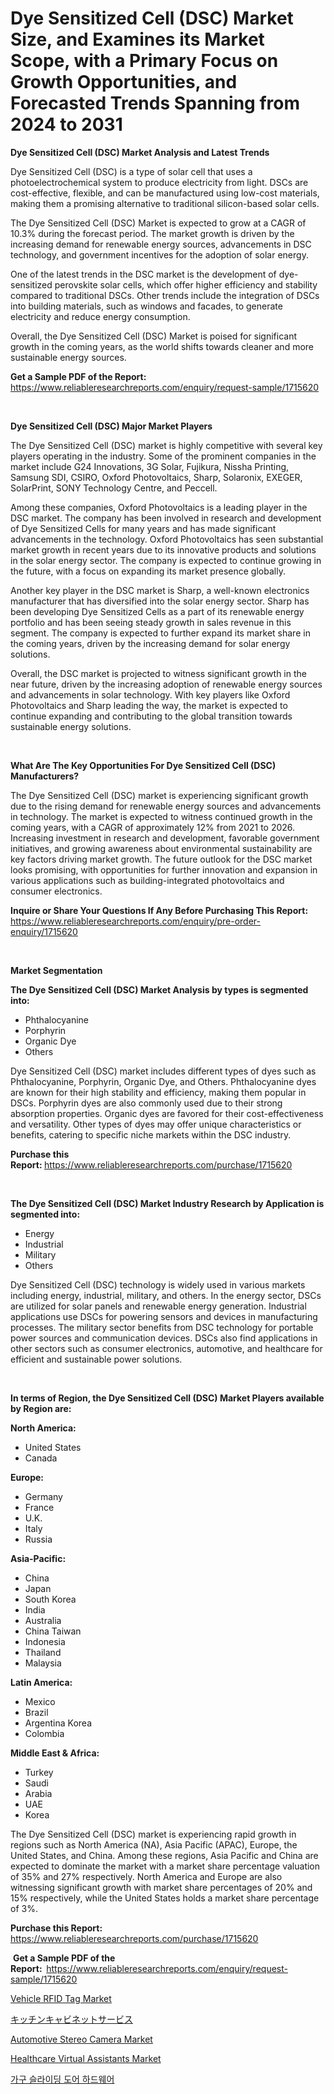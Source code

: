 <p><h1>Dye Sensitized Cell (DSC) Market Size, and Examines its Market Scope, with a Primary Focus on Growth Opportunities, and Forecasted Trends Spanning from 2024 to 2031</h1></p><p><strong>Dye Sensitized Cell (DSC) Market Analysis and Latest Trends</strong></p>
<p><p>Dye Sensitized Cell (DSC) is a type of solar cell that uses a photoelectrochemical system to produce electricity from light. DSCs are cost-effective, flexible, and can be manufactured using low-cost materials, making them a promising alternative to traditional silicon-based solar cells.</p><p>The Dye Sensitized Cell (DSC) Market is expected to grow at a CAGR of 10.3% during the forecast period. The market growth is driven by the increasing demand for renewable energy sources, advancements in DSC technology, and government incentives for the adoption of solar energy.</p><p>One of the latest trends in the DSC market is the development of dye-sensitized perovskite solar cells, which offer higher efficiency and stability compared to traditional DSCs. Other trends include the integration of DSCs into building materials, such as windows and facades, to generate electricity and reduce energy consumption.</p><p>Overall, the Dye Sensitized Cell (DSC) Market is poised for significant growth in the coming years, as the world shifts towards cleaner and more sustainable energy sources.</p></p>
<p><strong>Get a Sample PDF of the Report:&nbsp;</strong> <a href="https://www.reliableresearchreports.com/enquiry/request-sample/1715620">https://www.reliableresearchreports.com/enquiry/request-sample/1715620</a></p>
<p>&nbsp;</p>
<p><strong>Dye Sensitized Cell (DSC) Major Market Players</strong></p>
<p><p>The Dye Sensitized Cell (DSC) market is highly competitive with several key players operating in the industry. Some of the prominent companies in the market include G24 Innovations, 3G Solar, Fujikura, Nissha Printing, Samsung SDI, CSIRO, Oxford Photovoltaics, Sharp, Solaronix, EXEGER, SolarPrint, SONY Technology Centre, and Peccell.</p><p>Among these companies, Oxford Photovoltaics is a leading player in the DSC market. The company has been involved in research and development of Dye Sensitized Cells for many years and has made significant advancements in the technology. Oxford Photovoltaics has seen substantial market growth in recent years due to its innovative products and solutions in the solar energy sector. The company is expected to continue growing in the future, with a focus on expanding its market presence globally.</p><p>Another key player in the DSC market is Sharp, a well-known electronics manufacturer that has diversified into the solar energy sector. Sharp has been developing Dye Sensitized Cells as a part of its renewable energy portfolio and has been seeing steady growth in sales revenue in this segment. The company is expected to further expand its market share in the coming years, driven by the increasing demand for solar energy solutions.</p><p>Overall, the DSC market is projected to witness significant growth in the near future, driven by the increasing adoption of renewable energy sources and advancements in solar technology. With key players like Oxford Photovoltaics and Sharp leading the way, the market is expected to continue expanding and contributing to the global transition towards sustainable energy solutions.</p></p>
<p>&nbsp;</p>
<p><strong>What Are The Key Opportunities For Dye Sensitized Cell (DSC) Manufacturers?</strong></p>
<p><p>The Dye Sensitized Cell (DSC) market is experiencing significant growth due to the rising demand for renewable energy sources and advancements in technology. The market is expected to witness continued growth in the coming years, with a CAGR of approximately 12% from 2021 to 2026. Increasing investment in research and development, favorable government initiatives, and growing awareness about environmental sustainability are key factors driving market growth. The future outlook for the DSC market looks promising, with opportunities for further innovation and expansion in various applications such as building-integrated photovoltaics and consumer electronics.</p></p>
<p><strong>Inquire or Share Your Questions If Any Before Purchasing This Report:</strong> <a href="https://www.reliableresearchreports.com/enquiry/pre-order-enquiry/1715620">https://www.reliableresearchreports.com/enquiry/pre-order-enquiry/1715620</a></p>
<p>&nbsp;</p>
<p><strong>Market Segmentation</strong></p>
<p><strong>The Dye Sensitized Cell (DSC) Market Analysis by types is segmented into:</strong></p>
<p><ul><li>Phthalocyanine</li><li>Porphyrin</li><li>Organic Dye</li><li>Others</li></ul></p>
<p><p>Dye Sensitized Cell (DSC) market includes different types of dyes such as Phthalocyanine, Porphyrin, Organic Dye, and Others. Phthalocyanine dyes are known for their high stability and efficiency, making them popular in DSCs. Porphyrin dyes are also commonly used due to their strong absorption properties. Organic dyes are favored for their cost-effectiveness and versatility. Other types of dyes may offer unique characteristics or benefits, catering to specific niche markets within the DSC industry.</p></p>
<p><strong>Purchase this Report:&nbsp;</strong><a href="https://www.reliableresearchreports.com/purchase/1715620">https://www.reliableresearchreports.com/purchase/1715620</a></p>
<p>&nbsp;</p>
<p><strong>The Dye Sensitized Cell (DSC) Market Industry Research by Application is segmented into:</strong></p>
<p><ul><li>Energy</li><li>Industrial</li><li>Military</li><li>Others</li></ul></p>
<p><p>Dye Sensitized Cell (DSC) technology is widely used in various markets including energy, industrial, military, and others. In the energy sector, DSCs are utilized for solar panels and renewable energy generation. Industrial applications use DSCs for powering sensors and devices in manufacturing processes. The military sector benefits from DSC technology for portable power sources and communication devices. DSCs also find applications in other sectors such as consumer electronics, automotive, and healthcare for efficient and sustainable power solutions.</p></p>
<p>&nbsp;</p>
<p><strong>In terms of Region, the Dye Sensitized Cell (DSC) Market Players available by Region are:</strong></p>
<p>
    <p> <strong> North America: </strong>
        <ul>
            <li>United States</li>
            <li>Canada</li>
        </ul>
        </p> 
    <p> <strong> Europe: </strong>
        <ul>
            <li>Germany</li>
            <li>France</li>
            <li>U.K.</li>
            <li>Italy</li>
            <li>Russia</li>
        </ul>
        </p> 
    <p> <strong> Asia-Pacific: </strong>
        <ul>
            <li>China</li>
            <li>Japan</li>
            <li>South Korea</li>
            <li>India</li>
            <li>Australia</li>
            <li>China Taiwan</li>
            <li>Indonesia</li>
            <li>Thailand</li>
            <li>Malaysia</li>
        </ul>
        </p> 
    <p> <strong> Latin America: </strong>
        <ul>
            <li>Mexico</li>
            <li>Brazil</li>
            <li>Argentina Korea</li>
            <li>Colombia</li>
        </ul>
        </p> 
    <p> <strong> Middle East & Africa: </strong>
        <ul>
            <li>Turkey</li>
            <li>Saudi</li>
            <li>Arabia</li>
            <li>UAE</li>
            <li>Korea</li>
        </ul>
    </p>
    </p>
<p><p>The Dye Sensitized Cell (DSC) market is experiencing rapid growth in regions such as North America (NA), Asia Pacific (APAC), Europe, the United States, and China. Among these regions, Asia Pacific and China are expected to dominate the market with a market share percentage valuation of 35% and 27% respectively. North America and Europe are also witnessing significant growth with market share percentages of 20% and 15% respectively, while the United States holds a market share percentage of 3%.</p></p>
<p><strong>Purchase this Report: </strong><a href="https://www.reliableresearchreports.com/purchase/1715620">https://www.reliableresearchreports.com/purchase/1715620</a></p>
<p>&nbsp;<strong>Get a Sample PDF of the Report:&nbsp;&nbsp;</strong><a href="https://www.reliableresearchreports.com/enquiry/request-sample/1715620">https://www.reliableresearchreports.com/enquiry/request-sample/1715620</a></p>
<p><strong></strong></p>
<p><p><a href="https://view.publitas.com/reportprime-1/vehicle-rfid-tag-market-size-growing-and-forecasted-for-period-from-2024-2031-and-provides-complete-market-analysis-of-this-market/">Vehicle RFID Tag Market</a></p><p><a href="https://medium.com/@yvettelesch/%E3%82%AD%E3%83%83%E3%83%81%E3%83%B3%E3%82%AD%E3%83%A3%E3%83%93%E3%83%8D%E3%83%83%E3%83%88%E3%82%B5%E3%83%BC%E3%83%93%E3%82%B9%E3%81%AE%E5%B8%82%E5%A0%B4%E3%81%AF-%E5%B8%82%E5%A0%B4%E3%82%B7%E3%82%A7%E3%82%A2-%E3%82%B5%E3%82%A4%E3%82%BA-%E3%81%8A%E3%82%88%E3%81%B32031%E5%B9%B4%E3%81%BE%E3%81%A7%E3%81%AE%E4%BA%88%E6%B8%AC%E3%81%AB%E7%84%A6%E7%82%B9%E3%82%92%E5%BD%93%E3%81%A6%E3%81%A6%E3%81%84%E3%81%BE%E3%81%99-25bf1c4091ef">キッチンキャビネットサービス</a></p><p><a href="https://view.publitas.com/reportprime-1/automotive-stereo-camera-market-research-report-unlocks-analysis-on-the-market-financial-status-market-size-and-market-revenue-upto-2031/">Automotive Stereo Camera Market</a></p><p><a href="https://fuschia-pecorino-a6d.notion.site/Healthcare-Virtual-Assistants-Market-Size-Share-Trends-Analysis-Report-By-Application-Regional-O-d6aa534e73f446598117b7f56eecfc58">Healthcare Virtual Assistants Market</a></p><p><a href="https://medium.com/@henrywheeler53/%EA%B0%80%EA%B5%AC-%EC%8A%AC%EB%9D%BC%EC%9D%B4%EB%94%A9-%EB%8F%84%EC%96%B4-%ED%95%98%EB%93%9C%EC%9B%A8%EC%96%B4-%EC%8B%9C%EC%9E%A5-%EA%B7%9C%EB%AA%A8-%EC%8B%9C%EC%9E%A5-%EC%A0%84%EB%A7%9D-%EB%B0%8F-%EC%8B%9C%EC%9E%A5-%EC%98%88%EC%B8%A1-2024%EB%85%84%EB%B6%80%ED%84%B0-2031%EB%85%84-6686a294d6a4">가구 슬라이딩 도어 하드웨어</a></p></p>